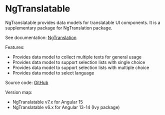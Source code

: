 # NgTranslatable

NgTranslatable provides data models for translatable UI components.
It is a supplementary package for NgTranslation package.

See documentation: [NgTranslation](https://ngt.logikum.hu/)

Features:

* Provides data model to collect multiple texts for general usage
* Provides data model to support selection lists with single choice
* Provides data model to support selection lists with multiple choice
* Provides data model to select language

Source code: [GitHub](https://github.com/logikum/ng-translation)

Version map:

* NgTranslatable v7.x for Angular 15
* NgTranslatable v6.x for Angular 13-14 (Ivy package)
